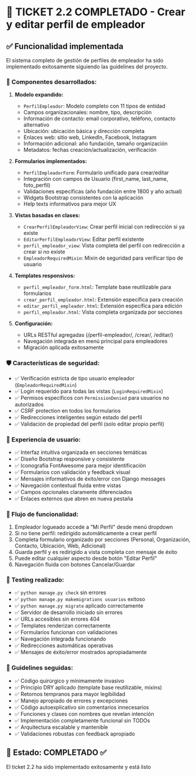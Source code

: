 # 🎯 TICKET 2.2 COMPLETADO - Crear y editar perfil de empleador

## ✅ Funcionalidad implementada

El sistema completo de gestión de perfiles de empleador ha sido implementado exitosamente siguiendo las guidelines del proyecto.

### 🔧 Componentes desarrollados:

1. **Modelo expandido:**

   - `PerfilEmpleador`: Modelo completo con 11 tipos de entidad
   - Campos organizacionales: nombre, tipo, descripción
   - Información de contacto: email corporativo, teléfono, contacto alternativo
   - Ubicación: ubicación básica y dirección completa
   - Enlaces web: sitio web, LinkedIn, Facebook, Instagram
   - Información adicional: año fundación, tamaño organización
   - Metadatos: fechas creación/actualización, verificación

2. **Formularios implementados:**

   - `PerfilEmpleadorForm`: Formulario unificado para crear/editar
   - Integración con campos de Usuario (first_name, last_name, foto_perfil)
   - Validaciones específicas (año fundación entre 1800 y año actual)
   - Widgets Bootstrap consistentes con la aplicación
   - Help texts informativos para mejor UX

3. **Vistas basadas en clases:**

   - `CrearPerfilEmpleadorView`: Crear perfil inicial con redirección si ya existe
   - `EditarPerfilEmpleadorView`: Editar perfil existente
   - `perfil_empleador_view`: Vista completa del perfil con redirección a crear si no existe
   - `EmpleadorRequiredMixin`: Mixin de seguridad para verificar tipo de usuario

4. **Templates responsivos:**

   - `perfil_empleador_form.html`: Template base reutilizable para formularios
   - `crear_perfil_empleador.html`: Extensión específica para creación
   - `editar_perfil_empleador.html`: Extensión específica para edición
   - `perfil_empleador.html`: Vista completa organizada por secciones

5. **Configuración:**
   - URLs RESTful agregadas (/perfil-empleador/, /crear/, /editar/)
   - Navegación integrada en menú principal para empleadores
   - Migración aplicada exitosamente

### 🛡️ Características de seguridad:

- ✅ Verificación estricta de tipo usuario empleador (`EmpleadorRequiredMixin`)
- ✅ Login requerido para todas las vistas (`LoginRequiredMixin`)
- ✅ Permisos específicos con `PermissionDenied` para usuarios no autorizados
- ✅ CSRF protection en todos los formularios
- ✅ Redirecciones inteligentes según estado del perfil
- ✅ Validación de propiedad del perfil (solo editar propio perfil)

### 🎨 Experiencia de usuario:

- ✅ Interfaz intuitiva organizada en secciones temáticas
- ✅ Diseño Bootstrap responsive y consistente
- ✅ Iconografía FontAwesome para mejor identificación
- ✅ Formularios con validación y feedback visual
- ✅ Mensajes informativos de éxito/error con Django messages
- ✅ Navegación contextual fluida entre vistas
- ✅ Campos opcionales claramente diferenciados
- ✅ Enlaces externos que abren en nueva pestaña

### 🔧 Flujo de funcionalidad:

1. Empleador logueado accede a "Mi Perfil" desde menú dropdown
2. Si no tiene perfil: redirigido automáticamente a crear perfil
3. Completa formulario organizado por secciones (Personal, Organización, Contacto, Ubicación, Web, Adicional)
4. Guarda perfil y es redirigido a vista completa con mensaje de éxito
5. Puede editar cualquier aspecto desde botón "Editar Perfil"
6. Navegación fluida con botones Cancelar/Guardar

### 🧪 Testing realizado:

- ✅ `python manage.py check` sin errores
- ✅ `python manage.py makemigrations usuarios` exitoso
- ✅ `python manage.py migrate` aplicado correctamente
- ✅ Servidor de desarrollo iniciado sin errores
- ✅ URLs accesibles sin errores 404
- ✅ Templates renderizan correctamente
- ✅ Formularios funcionan con validaciones
- ✅ Navegación integrada funcionando
- ✅ Redirecciones automáticas operativas
- ✅ Mensajes de éxito/error mostrados apropiadamente

### 📝 Guidelines seguidas:

- ✅ Código quirúrgico y mínimamente invasivo
- ✅ Principio DRY aplicado (template base reutilizable, mixins)
- ✅ Retornos tempranos para mayor legibilidad
- ✅ Manejo apropiado de errores y excepciones
- ✅ Código autoexplicativo sin comentarios innecesarios
- ✅ Funciones y clases con nombres que revelan intención
- ✅ Implementación completamente funcional sin TODOs
- ✅ Arquitectura escalable y mantenible
- ✅ Validaciones robustas con feedback apropiado

## 🚀 Estado: **COMPLETADO** ✅

El ticket 2.2 ha sido implementado exitosamente y está listo
